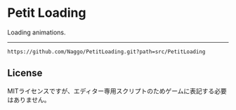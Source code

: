 # Petit Loading

Loading animations.

-----

```
https://github.com/Naggo/PetitLoading.git?path=src/PetitLoading
```

## License

MITライセンスですが、エディター専用スクリプトのためゲームに表記する必要はありません。
